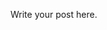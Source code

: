 <!-- 
.. title: whatever?
.. slug: whatever
.. date: 2016-03-30 05:18:49 UTC
.. tags: 
.. category: 
.. link: 
.. description: 
.. type: text
-->

Write your post here.
